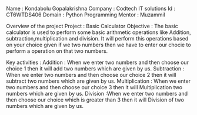 Name : Kondabolu Gopalakrishna 
Company : Codtech IT solutions 
Id   : CT6WTDS406
Domain : Python Programming
Mentor : Muzammil 

Overview of the project 
Project : Basic Calculator
Objective :
The basic calculator is used to perform some basic arithmetic operations like Addition, subtraction,multiplication and division.
It will perform this operations based on your choice given if we two numbers then we have to enter our chocie to perform a 
operation on that two numbers.

Key activities :
Addition : When we enter two numbers and then choose our choice 1 then it will add two numbers which are given by us.
Subtraction : When we enter two numbers and then choose our choice 2 then it will subtract two numbers which are given by us.
Multiplication : When we enter two numbers and then choose our choice 3 then it will Multiplication two numbers which are given by us.
Division :When we enter two numbers and then choose our choice which is greater than 3 then it will Division of two numbers which are given by us. 
